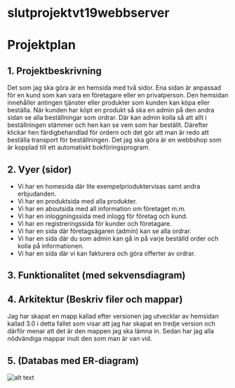 # slutprojektvt19webbserver

# Projektplan

## 1. Projektbeskrivning
Det som jag ska göra är en hemsida med två sidor. Ena sidan är anpassad för en kund som kan vara en företagare eller en privatperson. Den hemsidan innehåller antingen tjänster eller produkter som kunden kan köpa eller beställa. När kunden har köpt en produkt så ska en admin på den andra sidan se alla beställningar som ordrar. Där kan admin kolla så att allt i beställningen stämmer och hen kan se vem som har beställt. Därefter klickar hen färdigbehandlad för ordern och det gör att man är redo att beställa transport för beställningen. Det jag ska göra är en webbshop som är kopplad till ett automatiskt bokföringsprogram.

## 2. Vyer (sidor)
- Vi har en homesida där lite exempelprioduktervisas samt andra erbjudanden.
- Vi har en produktsida med alla produkter.
- Vi har en aboutsida med all information om företaget m.m.
- Vi har en inloggningssida med inlogg för företag och kund.
- Vi har en registreringssida för kunder och företagare.
- Vi har en sida där företagsägaren (admin) kan se alla ordrar.
- Vi har en sida där du som admin kan gå in på varje beställd order och kolla på informationen. 
- Vi har en sida där vi kan fakturera och göra offerter av ordrar.

## 3. Funktionalitet (med sekvensdiagram)


## 4. Arkitektur (Beskriv filer och mappar)
Jag har skapat en mapp kallad efter versionen jag utvecklar av hemsidan kallad 3.0 i detta fallet som visar att jag har skapat en tredje version och därför menar att det är den mappen jag ska lämna in. Sedan har jag alla nödvändiga mappar inuti den som man är van vid. 

## 5. (Databas med ER-diagram)
![alt text](https://drive.google.com/file/d/0ByfhMoIkE5dUQnNJa1ktcktCakFaX0tqWEpTbnN4Vzg0eWdr/view "Mitt ER-DIAGRAM")
